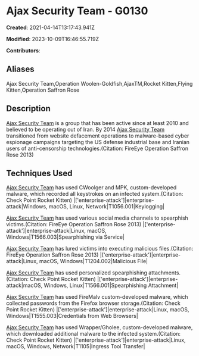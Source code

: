 # Ajax Security Team - G0130

**Created**: 2021-04-14T13:17:43.941Z

**Modified**: 2023-10-09T16:46:55.719Z

**Contributors**: 

## Aliases

Ajax Security Team,Operation Woolen-Goldfish,AjaxTM,Rocket Kitten,Flying Kitten,Operation Saffron Rose

## Description

[Ajax Security Team](https://attack.mitre.org/groups/G0130) is a group that has been active since at least 2010 and believed to be operating out of Iran. By 2014 [Ajax Security Team](https://attack.mitre.org/groups/G0130) transitioned from website defacement operations to malware-based cyber espionage campaigns targeting the US defense industrial base and Iranian users of anti-censorship technologies.(Citation: FireEye Operation Saffron Rose 2013)

## Techniques Used


[Ajax Security Team](https://attack.mitre.org/groups/G0130) has used CWoolger and MPK, custom-developed malware, which recorded all keystrokes on an infected system.(Citation: Check Point Rocket Kitten)
|['enterprise-attack']|enterprise-attack|Windows, macOS, Linux, Network|T1056.001|Keylogging|


[Ajax Security Team](https://attack.mitre.org/groups/G0130) has used various social media channels to spearphish victims.(Citation: FireEye Operation Saffron Rose 2013)
|['enterprise-attack']|enterprise-attack|Linux, macOS, Windows|T1566.003|Spearphishing via Service|


[Ajax Security Team](https://attack.mitre.org/groups/G0130) has lured victims into executing malicious files.(Citation: FireEye Operation Saffron Rose 2013)
|['enterprise-attack']|enterprise-attack|Linux, macOS, Windows|T1204.002|Malicious File|


[Ajax Security Team](https://attack.mitre.org/groups/G0130) has used personalized spearphishing attachments.(Citation: Check Point Rocket Kitten)
|['enterprise-attack']|enterprise-attack|macOS, Windows, Linux|T1566.001|Spearphishing Attachment|


[Ajax Security Team](https://attack.mitre.org/groups/G0130) has used FireMalv custom-developed malware, which collected passwords from the Firefox browser storage.(Citation: Check Point Rocket Kitten)
|['enterprise-attack']|enterprise-attack|Linux, macOS, Windows|T1555.003|Credentials from Web Browsers|


[Ajax Security Team](https://attack.mitre.org/groups/G0130) has used Wrapper/Gholee, custom-developed malware, which downloaded additional malware to the infected system.(Citation: Check Point Rocket Kitten)
|['enterprise-attack']|enterprise-attack|Linux, macOS, Windows, Network|T1105|Ingress Tool Transfer|

